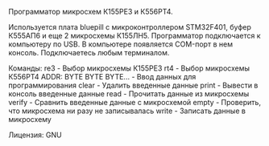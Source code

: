 Программатор микросхем К155РЕ3 и К556РТ4.

Используется плата bluepill с микроконтроллером STM32F401, буфер К555АП6 и еще 2 микросхемы К155ЛН5.
Программатор подключается к компьютеру по USB.
В компьютере появляется COM-порт в нем консоль.
Подключаетесь любым терминалом.

Команды:
re3                     - Выбор микросхемы К155РЕ3
rt4                     - Выбор микросхемы К556РТ4
ADDR: BYTE BYTE BYTE... - Ввод данных для программирования
clear                   - Удалить введенные данные
print                   - Вывести в консоль введенные данные
read                    - Прочитать данные из микросхемы
verify                  - Сравнить введенные данные с микросхемой
empty                   - Проверить, что микросхема ни разу не записывалась
write                   - Записать данные в микросхему

Лицензия: GNU